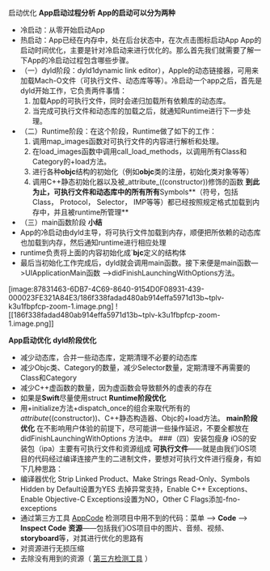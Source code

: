 启动优化
**App启动过程分析**
**App的启动可以分为两种**
* 冷启动：从零开始启动App
* 热启动：App已经在内存中，处在后台状态中，在次点击图标启动App
App的启动时间优化，主要是针对冷启动来进行优化的。那么首先我们就需要了解一下App的冷启动过程包含哪些步骤。
* （一）dyld阶段：dyld1dynamic link editor），Apple的动态链接器，可用来加载Mach-O文件（可执行文件、动态库等等）。冷启动一个app之后，首先是dyld开始工作，它负责两件事情：
	1. 加载App的可执行文件，同时会递归加载所有依赖库的动态库。
	2. 当完成可执行文件和动态库的加载之后，就通知Runtime进行下一步处理。
* （二）Runtime阶段：在这个阶段，Runtime做了如下的工作：
	1. 调用map_images函数对可执行文件的内容进行解析和处理。
	2. 在load_images函数中调用call_load_methods，以调用所有Class和Category的+load方法。
	3. 进行各种**objc**结构的初始化（例如**objc**类的注册，初始化类对象等等）
	4. 调用C++静态初始化器以及被_attribute_((constructor))修饰的函数
**到此为止，可执行文件和动态库中的所有所有**Symbols**（符号，包括 Class， Protocol， Selector， IMP等等）都已经按照规定格式加载到内存中，并且被runtime所管理**
* （三）main函数阶段
**小结**
* App的冷启动由dyld主导，将可执行文件加载到内存，顺便把所依赖的动态库也加载到内存，然后通知runtime进行相应处理
* runtime负责将上面的内容初始化成`**bjc**定义的结构体
* 最后当初始化工作完成后，dyld就会调用main函数。接下来便是main函数—>UIApplicationMain函数 —>didFinishLaunchingWithOptions方法。

[image:87831463-6DB7-4C69-8640-9154D0F08931-439-000023FE321A84E3/186f338fadad480ab914effa5971d13b~tplv-k3u1fbpfcp-zoom-1.image.png]
![[186f338fadad480ab914effa5971d13b~tplv-k3u1fbpfcp-zoom-1.image.png]]

**App启动优化**
**dyld阶段优化**
* 减少动态库，合并一些动态库，定期清理不必要的动态库
* 减少Objc类、Category的数量，减少Selector数量，定期清理不再需要的Class和Category
* 减少C++虚函数的数量，因为虚函数会导致额外的虚表的存在
* 如果是**Swift**尽量使用struct
**Runtime阶段优化**
* 用+initialize方法+dispatch_once的组合来取代所有的 _attribute_((constructor))、C++静态构造器、Objc的+load方法。
**main阶段优化**
在不影响用户体验的前提下，尽可能讲一些操作延迟，不要全都放在didFinishLaunchingWithOptions 方法中。 ###（四）安装包瘦身 iOS的安装包（ipa）主要有可执行文件和资源组成 **可执行文件**——就是由我们iOS项目的代码经过编译连接产生的二进制文件，要想对可执行文件进行瘦身，有如下几种思路：
* 编译器优化
Strip Linked Product、Make Strings Read-Only、Symbols Hidden by Default设置为YES 去掉异常支持，Enable C++ Exceptions、Enable Objective-C Exceptions设置为NO，Other C Flags添加-fno-exceptions
* 通过第三方工具 [AppCode](https://www.jetbrains.com/objc/) 检测项目中用不到的代码：菜单 —> **Code** —> **Inspect Code**
**资源**——包括我们iOS项目中的图片、音频、视频、**storyboard**等，对其进行优化的思路有
* 对资源进行无损压缩
* 去除没有用到的资源（ [第三方检测工具](https://github.com/tinymind/LSUnusedResources) ）